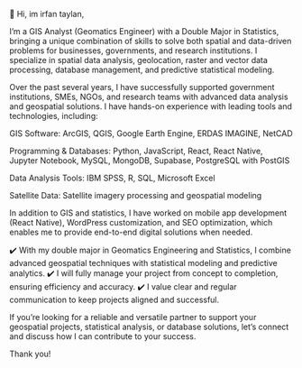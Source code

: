 👋 Hi, im irfan taylan,

I’m a GIS Analyst (Geomatics Engineer) with a Double Major in Statistics, bringing a unique combination of skills to solve both spatial and data-driven problems for businesses, governments, and research institutions. I specialize in spatial data analysis, geolocation, raster and vector data processing, database management, and predictive statistical modeling.

Over the past several years, I have successfully supported government institutions, SMEs, NGOs, and research teams with advanced data analysis and geospatial solutions. 
I have hands-on experience with leading tools and technologies, including:

GIS Software: ArcGIS, QGIS, Google Earth Engine, ERDAS IMAGINE, NetCAD

Programming & Databases: Python, JavaScript, React, React Native, Jupyter Notebook, MySQL, MongoDB, Supabase, PostgreSQL with PostGIS

Data Analysis Tools: IBM SPSS, R, SQL, Microsoft Excel

Satellite Data: Satellite imagery processing and geospatial modeling

In addition to GIS and statistics, I have worked on mobile app development (React Native), WordPress customization, and SEO optimization, which enables me to provide end-to-end digital solutions when needed.

✔️ With my double major in Geomatics Engineering and Statistics, I combine advanced geospatial techniques with statistical modeling and predictive analytics.
✔️ I will fully manage your project from concept to completion, ensuring efficiency and accuracy.
✔️ I value clear and regular communication to keep projects aligned and successful.

If you’re looking for a reliable and versatile partner to support your geospatial projects, statistical analysis, or database solutions, let’s connect and discuss how I can contribute to your success.

Thank you!
